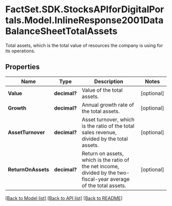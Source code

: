 # FactSet.SDK.StocksAPIforDigitalPortals.Model.InlineResponse2001DataBalanceSheetTotalAssets
Total assets, which is the total value of resources the company is using for its operations.

## Properties

Name | Type | Description | Notes
------------ | ------------- | ------------- | -------------
**Value** | **decimal?** | Value of the total assets. | [optional] 
**Growth** | **decimal?** | Annual growth rate of the total assets. | [optional] 
**AssetTurnover** | **decimal?** | Asset turnover, which is the ratio of the total sales revenue, divided by the total assets. | [optional] 
**ReturnOnAssets** | **decimal?** | Return on assets, which is the ratio of the net income, divided by the two-fiscal-year average of the total assets. | [optional] 

[[Back to Model list]](../README.md#documentation-for-models) [[Back to API list]](../README.md#documentation-for-api-endpoints) [[Back to README]](../README.md)

